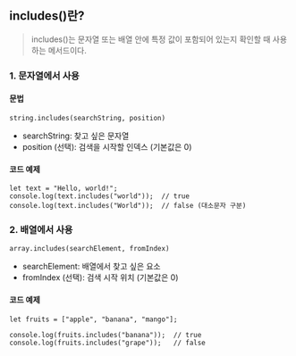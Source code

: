 ## includes()란?
> includes()는 문자열 또는 배열 안에 특정 값이 포함되어 있는지 확인할 때 사용하는 메서드이다.

### 1. 문자열에서 사용

#### 문법
```
string.includes(searchString, position)

```
+ searchString: 찾고 싶은 문자열
+ position (선택): 검색을 시작할 인덱스 (기본값은 0)

#### 코드 예제
```
let text = "Hello, world!";
console.log(text.includes("world"));  // true
console.log(text.includes("World"));  // false (대소문자 구분)

```

### 2. 배열에서 사용
```
array.includes(searchElement, fromIndex)

```
+ searchElement: 배열에서 찾고 싶은 요소
+ fromIndex (선택): 검색 시작 위치 (기본값은 0)

#### 코드 예제 
```
let fruits = ["apple", "banana", "mango"];

console.log(fruits.includes("banana"));  // true
console.log(fruits.includes("grape"));   // false

```


